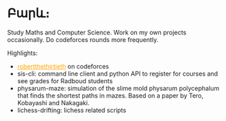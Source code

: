 # Բարև։

Study Maths and Computer Science. Work on my own projects occasionally. Do codeforces rounds more frequently.

Highlights:

- <a href="https://codeforces.com/profile/robertthethirtieth" style="color:orange"> robertthethirtieth</a> on codeforces
- sis-cli: command line client and python API to register for courses and see grades for Radboud students
- physarum-maze: simulation of the slime mold physarum polycephalum that finds the shortest paths in mazes. Based on a paper by Tero, Kobayashi and Nakagaki.
- lichess-drifting: lichess related scripts
